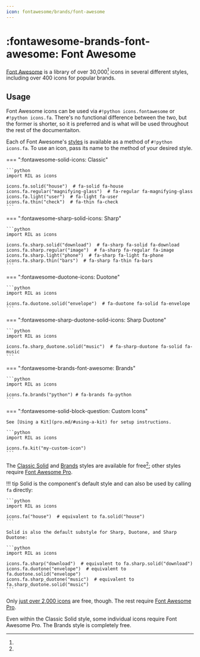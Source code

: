 ```yaml
---
icon: fontawesome/brands/font-awesome
---
```


# :fontawesome-brands-font-awesome: Font Awesome

[Font Awesome](https://fontawesome.com) is a library of over 30,000[^1] icons in several different styles,
including over 400 icons for popular brands.

## Usage

Font Awesome icons can be used via `#!python icons.fontawesome` or `#!python icons.fa`. There's no functional
difference between the two, but the former is shorter, so it is preferred and is what will be used throughout
the rest of the documentaiton.

Each of Font Awesome's [styles](style-reference.md) is available as a method of `#!python icons.fa`. To use an icon,
pass its name to the method of your desired style.

=== ":fontawesome-solid-icons: Classic"

    ```python
    import RIL as icons

    icons.fa.solid("house")  # fa-solid fa-house
    icons.fa.regular("magnifying-glass")  # fa-regular fa-magnifying-glass
    icons.fa.light("user")  # fa-light fa-user
    icons.fa.thin("check")  # fa-thin fa-check
    ```

=== ":fontawesome-sharp-solid-icons: Sharp"

    ```python
    import RIL as icons

    icons.fa.sharp.solid("download")  # fa-sharp fa-solid fa-download
    icons.fa.sharp.regular("image")  # fa-sharp fa-regular fa-image
    icons.fa.sharp.light("phone")  # fa-sharp fa-light fa-phone
    icons.fa.sharp.thin("bars")  # fa-sharp fa-thin fa-bars
    ```

=== ":fontawesome-duotone-icons: Duotone"

    ```python
    import RIL as icons

    icons.fa.duotone.solid("envelope")  # fa-duotone fa-solid fa-envelope
    ```

=== ":fontawesome-sharp-duotone-solid-icons: Sharp Duotone"

    ```python
    import RIL as icons

    icons.fa.sharp_duotone.solid("music")  # fa-sharp-duotone fa-solid fa-music
    ```

=== ":fontawesome-brands-font-awesome: Brands"

    ```python
    import RIL as icons

    icons.fa.brands("python") # fa-brands fa-python
    ```

=== ":fontawesome-solid-block-question: Custom Icons"

    See [Using a Kit](pro.md/#using-a-kit) for setup instructions.

    ```python
    import RIL as icons

    icons.fa.kit("my-custom-icon")
    ```

The [Classic Solid](https://fontawesome.com/search?f=classic&s=solid) and [Brands](https://fontawesome.com/search?ic=brands)
styles are available for free[^2]; other styles require [Font Awesome Pro](pro.md).

!!! tip
    Solid is the component's default style and can also be used by calling `fa` directly:

    ```python
    import RIL as icons

    icons.fa("house")  # equivalent to fa.solid("house")
    ```
    
    Solid is also the default substyle for Sharp, Duotone, and Sharp Duotone:

    ```python
    import RIL as icons

    icons.fa.sharp("download")  # equivalent to fa.sharp.solid("download")
    icons.fa.duotone("envelope")  # equivalent to fa.duotone.solid("envelope")
    icons.fa.sharp_duotone("music")  # equivalent to fa.sharp_duotone.solid("music")
    ``` 

[^1]:
Only [just over 2,000 icons](https://fontawesome.com/search?m=free) are free, though. The rest require [Font Awesome Pro](pro.md).
[^2]:
Even within the Classic Solid style, some individual icons require Font Awesome Pro. The Brands style is
completely free.

